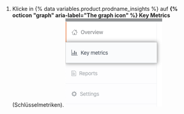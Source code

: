 1. Klicke in {% data variables.product.prodname_insights %} auf **{% octicon "graph" aria-label="The graph icon" %} Key Metrics** (Schlüsselmetriken). ![Registerkarte „Key metrics" (Schlüsselmetriken)](/assets/images/help/insights/key-metrics-tab.png)
